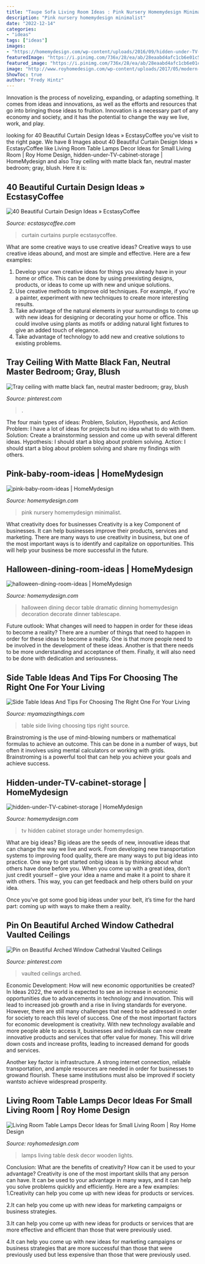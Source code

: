 ```yaml
---
title: "Taupe Sofa Living Room Ideas : Pink Nursery Homemydesign Minimalist"
description: "Pink nursery homemydesign minimalist"
date: "2022-12-14"
categories:
- "ideas"
tags: ["ideas"]
images:
- "https://homemydesign.com/wp-content/uploads/2016/09/hidden-under-TV-cabinet-storage.jpg"
featuredImage: "https://i.pinimg.com/736x/28/ea/ab/28eaabd4afc1cb6e01c56177c64e0436.jpg"
featured_image: "https://i.pinimg.com/736x/28/ea/ab/28eaabd4afc1cb6e01c56177c64e0436.jpg"
image: "http://www.royhomedesign.com/wp-content/uploads/2017/05/modern-white-living-room-table-lamps-with-wooden-desk-lights-ideas.jpg"
ShowToc: true
author: "Fredy Hintz"
---
```



Innovation is the process of novelizing, expanding, or adapting something. It comes from ideas and innovations, as well as the efforts and resources that go into bringing those ideas to fruition. Innovation is a necessary part of any economy and society, and it has the potential to change the way we live, work, and play.

	

		
looking for 40 Beautiful Curtain Design Ideas » EcstasyCoffee you've visit to the right page. We have 8 Images about 40 Beautiful Curtain Design Ideas » EcstasyCoffee like Living Room Table Lamps Decor Ideas for Small Living Room | Roy Home Design, hidden-under-TV-cabinet-storage | HomeMydesign and also Tray ceiling with matte black fan, neutral master bedroom; gray, blush. Here it is:
		
    
## 40 Beautiful Curtain Design Ideas » EcstasyCoffee

<img loading=lazy src="https://i2.wp.com/www.ecstasycoffee.com/wp-content/uploads/2016/10/Purple-curtains.jpg" onerror="this.onerror=null;this.src='https://tse4.mm.bing.net/th?id=OIP.DBxqRDO3lmHrvi61Tll9wQHaJ3&amp;pid=15.1';" alt="40 Beautiful Curtain Design Ideas » EcstasyCoffee">

_Source: ecstasycoffee.com_

>curtain curtains purple ecstasycoffee. 

	

What are some creative ways to use creative ideas?
Creative ways to use creative ideas abound, and most are simple and effective. Here are a few examples: 
1. Develop your own creative ideas for things you already have in your home or office. This can be done by using preexisting designs, products, or ideas to come up with new and unique solutions. 
2. Use creative methods to improve old techniques. For example, if you're a painter, experiment with new techniques to create more interesting results. 
3. Take advantage of the natural elements in your surroundings to come up with new ideas for designing or decorating your home or office. This could involve using plants as motifs or adding natural light fixtures to give an added touch of elegance. 
4. Take advantage of technology to add new and creative solutions to existing problems.

    
## Tray Ceiling With Matte Black Fan, Neutral Master Bedroom; Gray, Blush

<img loading=lazy src="https://i.pinimg.com/736x/28/ea/ab/28eaabd4afc1cb6e01c56177c64e0436.jpg" onerror="this.onerror=null;this.src='https://tse4.mm.bing.net/th?id=OIP.rkg6xnJB0WLqPP3Mne4ydAHaJ3&amp;pid=15.1';" alt="Tray ceiling with matte black fan, neutral master bedroom; gray, blush">

_Source: pinterest.com_

>. 

	

The four main types of ideas: Problem, Solution, Hypothesis, and Action
Problem: I have a lot of ideas for projects but no idea what to do with them.
Solution: Create a brainstorming session and come up with several different ideas.
Hypothesis: I should start a blog about problem solving.
Action: I should start a blog about problem solving and share my findings with others.

    
## Pink-baby-room-ideas | HomeMydesign

<img loading=lazy src="https://homemydesign.com/wp-content/uploads/2014/06/pink-baby-room-ideas.jpg" onerror="this.onerror=null;this.src='https://tse4.mm.bing.net/th?id=OIP.xTCc09vqjEhCQTacAYiqHQHaLH&amp;pid=15.1';" alt="pink-baby-room-ideas | HomeMydesign">

_Source: homemydesign.com_

>pink nursery homemydesign minimalist. 

	

What creativity does for businesses
Creativity is a key Component of businesses. It can help businesses improve their products, services and marketing. There are many ways to use creativity in business, but one of the most important ways is to identify and capitalize on opportunities. This will help your business be more successful in the future.

    
## Halloween-dining-room-ideas | HomeMydesign

<img loading=lazy src="https://homemydesign.com/wp-content/uploads/2014/09/halloween-dining-room-ideas.jpg" onerror="this.onerror=null;this.src='https://tse3.mm.bing.net/th?id=OIP.l0Y1nJPYK8sw92XpGkFMBQHaLH&amp;pid=15.1';" alt="halloween-dining-room-ideas | HomeMydesign">

_Source: homemydesign.com_

>halloween dining decor table dramatic dinning homemydesign decoration decorate dinner tablescape. 

	

Future outlook: What changes will need to happen in order for these ideas to become a reality?
There are a number of things that need to happen in order for these ideas to become a reality. One is that more people need to be involved in the development of these ideas. Another is that there needs to be more understanding and acceptance of them. Finally, it will also need to be done with dedication and seriousness.

    
## Side Table Ideas And Tips For Choosing The Right One For Your Living

<img loading=lazy src="http://myamazingthings.com/wp-content/uploads/2018/01/side-table-ideas-7.jpg" onerror="this.onerror=null;this.src='https://tse3.mm.bing.net/th?id=OIP._Ejl7ADdIPUShiy58Uo3hQHaLG&amp;pid=15.1';" alt="Side Table Ideas And Tips For Choosing The Right One For Your Living">

_Source: myamazingthings.com_

>table side living choosing tips right source. 

	

Brainstroming is the use of mind-blowing numbers or mathematical formulas to achieve an outcome. This can be done in a number of ways, but often it involves using mental calculators or working with grids. Brainstroming is a powerful tool that can help you achieve your goals and achieve success.

    
## Hidden-under-TV-cabinet-storage | HomeMydesign

<img loading=lazy src="https://homemydesign.com/wp-content/uploads/2016/09/hidden-under-TV-cabinet-storage.jpg" onerror="this.onerror=null;this.src='https://tse2.mm.bing.net/th?id=OIP.zBU4pNHClxBRMYXdK_WLwwHaLH&amp;pid=15.1';" alt="hidden-under-TV-cabinet-storage | HomeMydesign">

_Source: homemydesign.com_

>tv hidden cabinet storage under homemydesign. 

	

What are big ideas?
Big ideas are the seeds of new, innovative ideas that can change the way we live and work. From developing new transportation systems to improving food quality, there are many ways to put big ideas into practice.
One way to get started onbig ideas is by thinking about what others have done before you. When you come up with a great idea, don’t just credit yourself – give your idea a name and make it a point to share it with others. This way, you can get feedback and help others build on your idea.

Once you’ve got some good big ideas under your belt, it’s time for the hard part: coming up with ways to make them a reality.

    
## Pin On Beautiful Arched Window Cathedral Vaulted Ceilings

<img loading=lazy src="https://i.pinimg.com/736x/0a/6b/dc/0a6bdc495a8afc75eef3cb6fdb9d2626.jpg" onerror="this.onerror=null;this.src='https://tse2.mm.bing.net/th?id=OIP.xH5sGQOI4Wo9UOXXKiX6-QHaLB&amp;pid=15.1';" alt="Pin on Beautiful Arched Window Cathedral Vaulted Ceilings">

_Source: pinterest.com_

>vaulted ceilings arched. 

	

Economic Development: How will new economic opportunities be created?
In Ideas 2022, the world is expected to see an increase in economic opportunities due to advancements in technology and innovation. This will lead to increased job growth and a rise in living standards for everyone. However, there are still many challenges that need to be addressed in order for society to reach this level of success. 
One of the most important factors for economic development is creativity. With new technology available and more people able to access it, businesses and individuals can now create innovative products and services that offer value for money. This will drive down costs and increase profits, leading to increased demand for goods and services.

Another key factor is infrastructure. A strong internet connection, reliable transportation, and ample resources are needed in order for businesses to growand flourish. These same institutions must also be improved if society wantsto achieve widespread prosperity.

    
## Living Room Table Lamps Decor Ideas For Small Living Room | Roy Home Design

<img loading=lazy src="http://www.royhomedesign.com/wp-content/uploads/2017/05/modern-white-living-room-table-lamps-with-wooden-desk-lights-ideas.jpg" onerror="this.onerror=null;this.src='https://tse3.mm.bing.net/th?id=OIP.ChNWRhjIb7g3okRS3XmRFwHaLH&amp;pid=15.1';" alt="Living Room Table Lamps Decor Ideas for Small Living Room | Roy Home Design">

_Source: royhomedesign.com_

>lamps living table desk decor wooden lights. 

	

Conclusion: What are the benefits of creativity? How can it be used to your advantage?
Creativity is one of the most important skills that any person can have. It can be used to your advantage in many ways, and it can help you solve problems quickly and efficiently. Here are a few examples: 
1.Creativity can help you come up with new ideas for products or services.

2.It can help you come up with new ideas for marketing campaigns or business strategies.

3.It can help you come up with new ideas for products or services that are more effective and efficient than those that were previously used.

4.It can help you come up with new ideas for marketing campaigns or business strategies that are more successful than those that were previously used but less expensive than those that were previously used.

